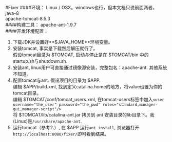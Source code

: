 #Fixer
####环境：
Linux / OSX。windows也行，但本文档只说前面两者。  
java-8  
apache-tomcat-8.5.3  
####构建工具：
apache-ant-1.9.7  
####开发环境配置：
1. 下载JDK并设置好**$JAVA_HOME**环境变量。  
2. 安装tomcat, 事实是下载然后解压就行了。  
假设tomcat目录为 $TOMCAT, 启动与停止是在 $TOMCAT/bin 中的startup.sh与shutdown.sh.  
3. 安装ant, linux用户可直接通过镜像源安装，完整包名：apache-ant. 其他系统不知道。  
4. 配置tomcat与ant. 假设项目的目录为 $APP.     
编辑 $APP/build.xml, 找到定义catalina.home的地方，将value设置为你的tomcat目录。  
编辑 $TOMCAT/conf/tomcat_users.xml, 在tomcat-users标签中加入```<user username="the_user" password="the_pwd" roles="standard,manager-gui,manager-script"/>```  
将 $TOMCAT/lib/catalina-ant.jar 拷贝到 ant 安装目录的lib目录下。我(Linux)是```/usr/share/apache-ant```.  
5. 运行tomcat（参考2.）, 在 $APP 运行```ant install```, 浏览器打开```http://localhost:8080/fixer/```即可看到结果。
